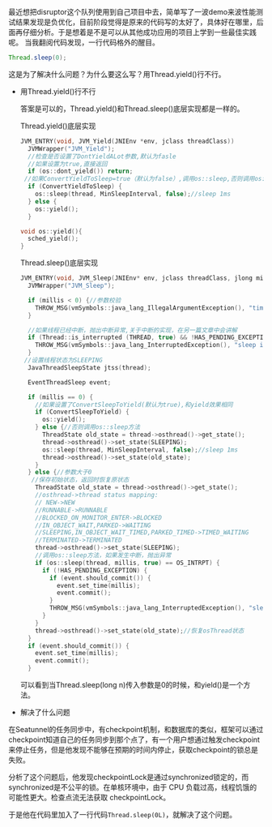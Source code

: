   最近想把disruptor这个队列使用到自己项目中去，简单写了一波demo来波性能测试结果发现是负优化，目前阶段觉得是原来的代码写的太好了，具体好在哪里，后面再仔细分析。于是想着是不是可以从其他成功应用的项目上学到一些最佳实践呢。
当我翻阅代码发现，一行代码格外的醒目。
```java
Thread.sleep(0);
```
这是为了解决什么问题？为什么要这么写？用Thread.yield()行不行。
* 用Thread.yield()行不行

  答案是可以的，Thread.yield()和Thread.sleep()底层实现都是一样的。

  Thread.yield()底层实现

  ```cpp
  JVM_ENTRY(void, JVM_Yield(JNIEnv *env, jclass threadClass))
    JVMWrapper("JVM_Yield");
    //检查是否设置了DontYieldALot参数,默认为fasle
    //如果设置为true,直接返回
    if (os::dont_yield()) return;
   //如果ConvertYieldToSleep=true（默认为false）,调用os::sleep,否则调用os::yield
    if (ConvertYieldToSleep) {
      os::sleep(thread, MinSleepInterval, false);//sleep 1ms
    } else {
      os::yield();
    }
  
  void os::yield(){
    sched_yield();
  }
  ```

  Thread.sleep()底层实现

  ```cpp
  JVM_ENTRY(void, JVM_Sleep(JNIEnv* env, jclass threadClass, jlong millis))
    JVMWrapper("JVM_Sleep");
  
    if (millis < 0) {//参数校验
      THROW_MSG(vmSymbols::java_lang_IllegalArgumentException(), "timeout value is negative");
    }
  
    //如果线程已经中断，抛出中断异常,关于中断的实现，在另一篇文章中会讲解
    if (Thread::is_interrupted (THREAD, true) && !HAS_PENDING_EXCEPTION) {
      THROW_MSG(vmSymbols::java_lang_InterruptedException(), "sleep interrupted");
    }
   //设置线程状态为SLEEPING
    JavaThreadSleepState jtss(thread);
  
    EventThreadSleep event;
  
    if (millis == 0) {
      //如果设置了ConvertSleepToYield(默认为true),和yield效果相同
      if (ConvertSleepToYield) {
        os::yield();
      } else {//否则调用os::sleep方法
        ThreadState old_state = thread->osthread()->get_state();
        thread->osthread()->set_state(SLEEPING);
        os::sleep(thread, MinSleepInterval, false);//sleep 1ms
        thread->osthread()->set_state(old_state);
      }
    } else {//参数大于0
     //保存初始状态，返回时恢复原状态
      ThreadState old_state = thread->osthread()->get_state();
      //osthread->thread status mapping:
      // NEW->NEW
      //RUNNABLE->RUNNABLE
      //BLOCKED_ON_MONITOR_ENTER->BLOCKED
      //IN_OBJECT_WAIT,PARKED->WAITING
      //SLEEPING,IN_OBJECT_WAIT_TIMED,PARKED_TIMED->TIMED_WAITING
      //TERMINATED->TERMINATED
      thread->osthread()->set_state(SLEEPING);
      //调用os::sleep方法，如果发生中断，抛出异常
      if (os::sleep(thread, millis, true) == OS_INTRPT) {
        if (!HAS_PENDING_EXCEPTION) {
          if (event.should_commit()) {
            event.set_time(millis);
            event.commit();
          }
          THROW_MSG(vmSymbols::java_lang_InterruptedException(), "sleep interrupted");
        }
      }
      thread->osthread()->set_state(old_state);//恢复osThread状态
    }
    if (event.should_commit()) {
      event.set_time(millis);
      event.commit();
    }
  ```

  可以看到当Thread.sleep(long n)传入参数是0的时候，和yield()是一个方法。

* 解决了什么问题

在Seatunnel的任务同步中，有checkpoint机制，和数据库的类似，框架可以通过checkpoint知道自己的任务同步到那个点了，有一个用户想通过触发checkpoint来停止任务，但是他发现不能够在预期的时间内停止，获取checkpoint的锁总是失败。

分析了这个问题后，他发现checkpointLock是通过synchronized锁定的，而synchronized是不公平的锁。在单核环境中，由于 CPU 负载过高，线程饥饿的可能性更大。检查点流无法获取 checkpointLock。

于是他在代码里加入了一行代码```Thread.sleep(0L)```，就解决了这个问题。

